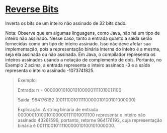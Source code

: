 # [Reverse Bits](https://leetcode.com/problems/reverse-bits/description/)

Inverta os bits de um inteiro não assinado de 32 bits dado.

Nota: Observe que em algumas linguagens, como Java, não há um tipo de inteiro não assinado. Nesse caso, tanto a entrada quanto a saída serão fornecidas como um tipo de inteiro assinado. Isso não deve afetar sua implementação, pois a representação binária interna do inteiro é a mesma, seja ela assinada ou não assinada.
Em Java, o compilador representa os inteiros assinados usando a notação de complemento de dois. Portanto, no Exemplo 2 acima, a entrada representa o inteiro assinado -3 e a saída representa o inteiro assinado -1073741825.

> Exemplo:
> 
> Entrada: n = 00000010100101000001111010011100
> 
> Saída: 964176192 (00111001011110000010100101000000)
> 
> Explicação: A string binária de entrada 00000010100101000001111010011100 representa o inteiro não assinado 43261596, portanto, retorne 964176192, cuja representação binária é 00111001011110000010100101000000.
